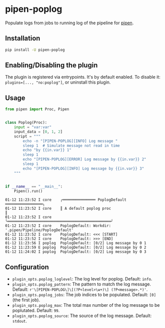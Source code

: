 # pipen-poplog

Populate logs from jobs to running log of the pipeline for [pipen][1].

## Installation

```bash
pip install -U pipen-poplog
```

## Enabling/Disabling the plugin

The plugin is registered via entrypoints. It's by default enabled. To disable it:
`plugins=[..., "no:poplog"]`, or uninstall this plugin.

## Usage

```python
from pipen import Proc, Pipen


class Poplog(Proc):
    input = "var:var"
    input_data = [0, 1, 2]
    script = """
        echo -n "[PIPEN-POPLOG][INFO] Log message "
        sleep 1  # Simulate message not read in time
        echo "by {{in.var}} 1"
        sleep 1
        echo "[PIPEN-POPLOG][ERROR] Log message by {{in.var}} 2"
        sleep 1
        echo "[PIPEN-POPLOG][INFO] Log message by {{in.var}} 3"
    """


if __name__ == "__main__":
    Pipen().run()
```

```
01-12 11:23:52 I core    ╭═══════════════ PoplogDefault ═════════════════╮
01-12 11:23:52 I core    ║ A default poplog proc                         ║
01-12 11:23:52 I core    ╰═══════════════════════════════════════════════╯
01-12 11:23:52 I core    PoplogDefault: Workdir: '.pipen/Pipeline/PoplogDefault'
01-12 11:23:52 I core    PoplogDefault: <<< [START]
01-12 11:23:52 I core    PoplogDefault: >>> [END]
01-12 11:23:56 I poplog  PoplogDefault: [0/2] Log message by 0 1
01-12 11:23:59 E poplog  PoplogDefault: [0/2] Log message by 0 2
01-12 11:24:02 I poplog  PoplogDefault: [0/2] Log message by 0 3
```

## Configuration

- `plugin_opts.poplog_loglevel`: The log level for poplog. Default: `info`.
- `plugin_opts.poplog_pattern`: The pattern to match the log message. Default: `r'\[PIPEN-POPLOG\]\[(?P<level>\w+)\] (?P<message>.*)'`.
- `plugin_opts.poplog_jobs`: The job indices to be populated. Default: `[0]` (the first job).
- `plugin_opts.poplog_max`: The total max number of the log message to be poplutated. Default: `99`.
- `plugin_opts.poplog_source`: The source of the log message. Default: `stdout`.


[1]: https://github.com/pwwang/pipen
